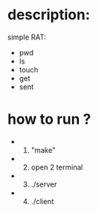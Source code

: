 # description:
simple RAT: 
* pwd
* ls <path>
* touch
* get <pathFromClient>
* sent <pathToClient>
# how to run ?
* 1. "make"
* 2. open 2 terminal
* 3. ./server
* 4. ./client
